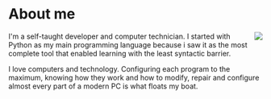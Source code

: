 # About me

<a href="https://iagoalonso.xyz">
  <img align="right" src="https://github-readme-stats.vercel.app/api?username=ibledy&theme=dark&show_icons=true&hide_border=false&count_private=true" />
</a>

I'm a self-taught developer and computer technician. I started with Python as my main
programming language because i saw it as the most complete tool that enabled learning
with the least syntactic barrier.

I love computers and technology. Configuring each program to the maximum, knowing how
they work and how to modify, repair and configure almost every part of a modern PC is
what floats my boat.
